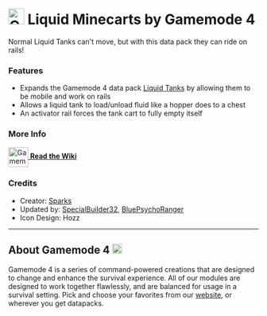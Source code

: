 # <img src="https://raw.githubusercontent.com/Gamemode4Dev/GM4_Datapacks/master/base/images/gm4_logo.png" alt="GM4 Logo" width="32" /> Liquid Minecarts by Gamemode 4<!--$pmc:delete-->

Normal Liquid Tanks can't move, but with this data pack they can ride on rails!<!--$pmc:headerSize-->

### Features
- Expands the Gamemode 4 data pack [Liquid Tanks](https://gm4.co/modules/liquid-tanks)<!--$dynamicLink:gm4_liquid_tanks--> by allowing them to be mobile and work on rails
- Allows a liquid tank to load/unload fluid like a hopper does to a chest
- An activator rail forces the tank cart to fully empty itself

### More Info
[<img src="https://raw.githubusercontent.com/Gamemode4Dev/GM4_Datapacks/master/base/images/gm4_wiki_logo.png" alt="Gamemode 4 Wiki Logo" width="40" align="center"/> **Read the Wiki**](https://wiki.gm4.co/wiki/Liquid_Tanks/Liquid_Minecarts)

### Credits
- Creator: [Sparks](https://twitter.com/SelcouthSparks)
- Updated by: [SpecialBuilder32](https://twitter.com/SpecialBuilder), [BluePsychoRanger](https://twitter.com/BluPsychoRanger)
- Icon Design: Hozz

---
## About Gamemode 4 <img src="https://raw.githubusercontent.com/Gamemode4Dev/GM4_Datapacks/master/base/images/gm4_logo.png" alt="Gamemode 4 Logo" width="20"/>
Gamemode 4 is a series of command-powered creations that are designed to change and enhance the survival experience. All of our modules are designed to work together flawlessly, and are balanced for usage in a survival setting. Pick and choose your favorites from our [website](https://gm4.co), or wherever you get datapacks.